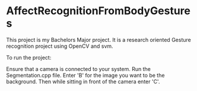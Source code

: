 AffectRecognitionFromBodyGestures
=================================

This project is my Bachelors Major project. It is a research oriented Gesture recognition project using OpenCV and svm. 


To run the project:

Ensure that a camera is connected to your system. 
Run the Segmentation.cpp file.
Enter 'B' for the image you want to be the background. 
Then while sitting in front of the camera enter 'C'.

